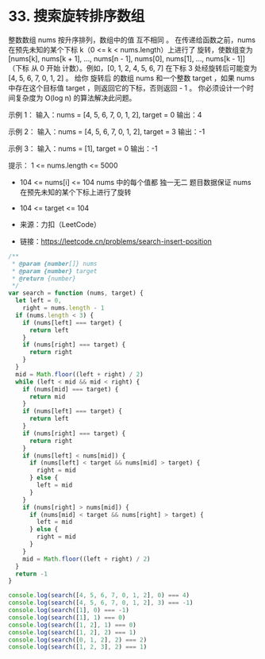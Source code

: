 # 33. 搜索旋转排序数组

整数数组 nums 按升序排列，数组中的值 互不相同 。
在传递给函数之前，nums 在预先未知的某个下标 k（0 <= k < nums.length）上进行了 旋转，使数组变为[nums[k], nums[k + 1], ..., nums[n - 1], nums[0], nums[1], ..., nums[k - 1]]（下标 从 0 开始 计数）。例如，[0, 1, 2, 4, 5, 6, 7] 在下标 3 处经旋转后可能变为[4, 5, 6, 7, 0, 1, 2] 。
给你 旋转后 的数组 nums 和一个整数 target ，如果 nums 中存在这个目标值 target ，则返回它的下标，否则返回 - 1 。
你必须设计一个时间复杂度为 O(log n) 的算法解决此问题。

示例 1：
输入：nums = [4, 5, 6, 7, 0, 1, 2], target = 0
输出：4

示例 2：
输入：nums = [4, 5, 6, 7, 0, 1, 2], target = 3
输出：-1

示例 3：
输入：nums = [1], target = 0
输出：-1

提示：
1 <= nums.length <= 5000

- 104 <= nums[i] <= 104
  nums 中的每个值都 独一无二
  题目数据保证 nums 在预先未知的某个下标上进行了旋转
- 104 <= target <= 104

- 来源：力扣（LeetCode）
- 链接：https://leetcode.cn/problems/search-insert-position

```javascript
/**
 * @param {number[]} nums
 * @param {number} target
 * @return {number}
 */
var search = function (nums, target) {
  let left = 0,
    right = nums.length - 1
  if (nums.length < 3) {
    if (nums[left] === target) {
      return left
    }
    if (nums[right] === target) {
      return right
    }
  }
  mid = Math.floor((left + right) / 2)
  while (left < mid && mid < right) {
    if (nums[mid] === target) {
      return mid
    }
    if (nums[left] === target) {
      return left
    }
    if (nums[right] === target) {
      return right
    }
    if (nums[left] < nums[mid]) {
      if (nums[left] < target && nums[mid] > target) {
        right = mid
      } else {
        left = mid
      }
    }
    if (nums[right] > nums[mid]) {
      if (nums[mid] < target && nums[right] > target) {
        left = mid
      } else {
        right = mid
      }
    }
    mid = Math.floor((left + right) / 2)
  }
  return -1
}

console.log(search([4, 5, 6, 7, 0, 1, 2], 0) === 4)
console.log(search([4, 5, 6, 7, 0, 1, 2], 3) === -1)
console.log(search([1], 0) === -1)
console.log(search([1], 1) === 0)
console.log(search([1, 2], 1) === 0)
console.log(search([1, 2], 2) === 1)
console.log(search([0, 1, 2], 2) === 2)
console.log(search([1, 2, 3], 2) === 1)
```
